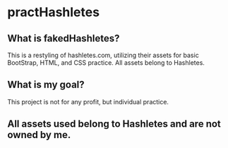 # practHashletes
<h2>What is fakedHashletes?</h1>
<p>  This is a restyling of hashletes.com, utilizing their assets for basic BootStrap, HTML, and CSS practice.
All assets belong to Hashletes.</p>

<h2> What is my goal? </h1>
<p> This project is not for any profit, but individual practice. </p>

<h2> All assets used belong to Hashletes and are not owned by me. </h2>
